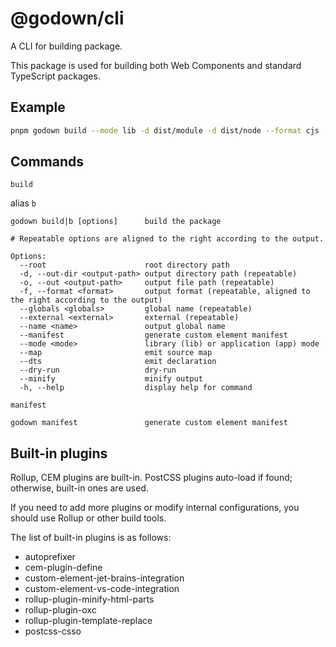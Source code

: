 # @godown/cli

A CLI for building package.

This package is used for building both Web Components and standard TypeScript packages.

## Example

```sh
pnpm godown build --mode lib -d dist/module -d dist/node --format cjs --map --dts --tsconfig tsconfig.dev.json --minify
```

## Commands

`build`

alias `b`

```plain
godown build|b [options]      build the package

# Repeatable options are aligned to the right according to the output.

Options:
  --root                      root directory path
  -d, --out-dir <output-path> output directory path (repeatable)
  -o, --out <output-path>     output file path (repeatable)
  -f, --format <format>       output format (repeatable, aligned to the right according to the output)
  --globals <globals>         global name (repeatable)
  --external <external>       external (repeatable)
  --name <name>               output global name
  --manifest                  generate custom element manifest
  --mode <mode>               library (lib) or application (app) mode
  --map                       emit source map
  --dts                       emit declaration
  --dry-run                   dry-run
  --minify                    minify output
  -h, --help                  display help for command
```

`manifest`

```plain
godown manifest               generate custom element manifest
```

## Built-in plugins

Rollup, CEM plugins are built-in. PostCSS plugins auto-load if found; otherwise, built-in ones are used.

If you need to add more plugins or modify internal configurations, you should use Rollup or other build tools.

The list of built-in plugins is as follows:

- autoprefixer
- cem-plugin-define
- custom-element-jet-brains-integration
- custom-element-vs-code-integration
- rollup-plugin-minify-html-parts
- rollup-plugin-oxc
- rollup-plugin-template-replace
- postcss-csso
